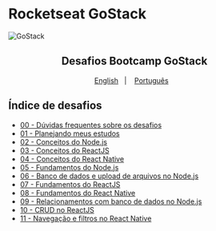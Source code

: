 ﻿# Rocketseat GoStack

<img alt="GoStack" src="https://storage.googleapis.com/golden-wind/bootcamp-gostack/header-desafios-new.png" />
<h2 align="center">
  Desafios Bootcamp GoStack
</h2>

<p align="center">
  <a href="README.en.md">English</a>&nbsp;&nbsp;&nbsp;|&nbsp;&nbsp;&nbsp;
  <a href="README.md">Português</a>&nbsp;&nbsp;&nbsp;
</p>

## Índice de desafios

- [00 - Dúvidas frequentes sobre os desafios](https://github.com/rocketseat/bootcamp-gostack-desafios/tree/master/faq-desafios)
- [01 - Planejando meus estudos](https://github.com/Rocketseat/bootcamp-gostack-desafios/tree/master/desafio-01)
- [02 - Conceitos do Node.js](https://github.com/Rocketseat/bootcamp-gostack-desafios/tree/master/desafio-conceitos-nodejs)
- [03 - Conceitos do ReactJS](https://github.com/Rocketseat/bootcamp-gostack-desafios/tree/master/desafio-conceitos-reactjs)
- [04 - Conceitos do React Native](https://github.com/Rocketseat/bootcamp-gostack-desafios/tree/master/desafio-conceitos-react-native)
- [05 - Fundamentos do Node.js](https://github.com/Rocketseat/bootcamp-gostack-desafios/tree/master/desafio-fundamentos-nodejs)
- [06 - Banco de dados e upload de arquivos no Node.js](https://github.com/Rocketseat/bootcamp-gostack-desafios/tree/master/desafio-database-upload)
- [07 - Fundamentos do ReactJS](https://github.com/Rocketseat/bootcamp-gostack-desafios/tree/master/desafio-fundamentos-reactjs)
- [08 - Fundamentos do React Native](https://github.com/Rocketseat/bootcamp-gostack-desafios/tree/master/desafio-fundamentos-react-native)
- [09 - Relacionamentos com banco de dados no Node.js](https://github.com/Rocketseat/bootcamp-gostack-desafios/tree/master/desafio-database-relations)
- [10 - CRUD no ReactJS](https://github.com/Rocketseat/bootcamp-gostack-desafios/tree/master/desafio-reactjs-crud)
- [11 - Navegação e filtros no React Native](https://github.com/Rocketseat/bootcamp-gostack-desafios/tree/master/desafio-react-native-delivery)
